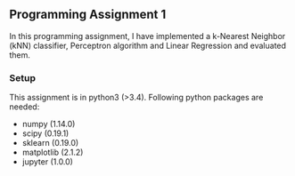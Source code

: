 ## Programming Assignment 1

In this programming assignment, I have implemented a k-Nearest Neighbor (kNN) classifier, Perceptron algorithm and Linear Regression and evaluated them.

### Setup

This assignment is in python3 (&gt;3.4). Following python packages are needed:

-   numpy (1.14.0)
-   scipy (0.19.1)
-   sklearn (0.19.0)
-   matplotlib (2.1.2)
-   jupyter (1.0.0)
